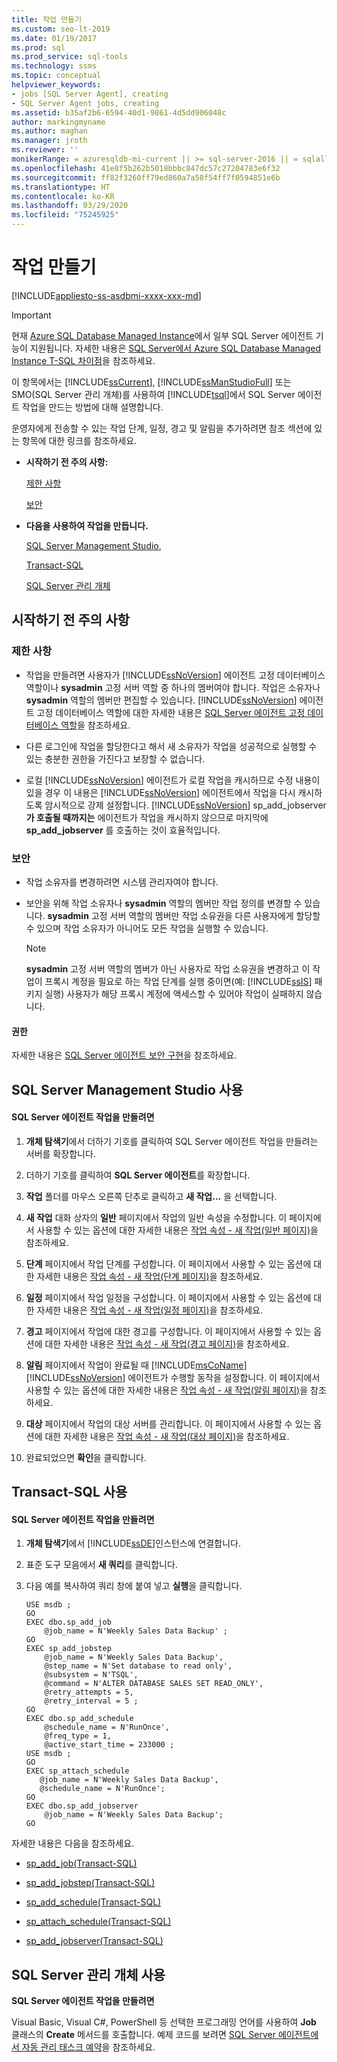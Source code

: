 ```yaml
---
title: 작업 만들기
ms.custom: seo-lt-2019
ms.date: 01/19/2017
ms.prod: sql
ms.prod_service: sql-tools
ms.technology: ssms
ms.topic: conceptual
helpviewer_keywords:
- jobs [SQL Server Agent], creating
- SQL Server Agent jobs, creating
ms.assetid: b35af2b6-6594-40d1-9861-4d5dd906048c
author: markingmyname
ms.author: maghan
ms.manager: jroth
ms.reviewer: ''
monikerRange: = azuresqldb-mi-current || >= sql-server-2016 || = sqlallproducts-allversions
ms.openlocfilehash: 41e8f5b262b5018bbbc847dc57c27204783e6f32
ms.sourcegitcommit: ff82f3260ff79ed860a7a58f54ff7f0594851e6b
ms.translationtype: HT
ms.contentlocale: ko-KR
ms.lasthandoff: 03/29/2020
ms.locfileid: "75245925"
---
```

# <a name="create-a-job"></a>작업 만들기
[!INCLUDE[appliesto-ss-asdbmi-xxxx-xxx-md](../../includes/appliesto-ss-asdbmi-xxxx-xxx-md.md)]

> [!IMPORTANT]  
> 현재 [Azure SQL Database Managed Instance](https://docs.microsoft.com/azure/sql-database/sql-database-managed-instance)에서 일부 SQL Server 에이전트 기능이 지원됩니다. 자세한 내용은 [SQL Server에서 Azure SQL Database Managed Instance T-SQL 차이점](https://docs.microsoft.com/azure/sql-database/sql-database-managed-instance-transact-sql-information#sql-server-agent)을 참조하세요.

이 항목에서는 [!INCLUDE[ssCurrent](../../includes/sscurrent-md.md)], [!INCLUDE[ssManStudioFull](../../includes/ssmanstudiofull-md.md)] 또는 SMO(SQL Server 관리 개체)를 사용하여 [!INCLUDE[tsql](../../includes/tsql-md.md)]에서 SQL Server 에이전트 작업을 만드는 방법에 대해 설명합니다.  
  
운영자에게 전송할 수 있는 작업 단계, 일정, 경고 및 알림을 추가하려면 참조 섹션에 있는 항목에 대한 링크를 참조하세요.  
  
-   **시작하기 전 주의 사항:**  
  
    [제한 사항](#Restrictions)  
  
    [보안](#Security)  
  
-   **다음을 사용하여 작업을 만듭니다.**  
  
    [SQL Server Management Studio](#SSMSProcedure),  
  
    [Transact-SQL](#TsqlProcedure)  
  
    [SQL Server 관리 개체](#SMOProcedure)  
  
## <a name="before-you-begin"></a><a name="BeforeYouBegin"></a>시작하기 전 주의 사항  
  
### <a name="limitations-and-restrictions"></a><a name="Restrictions"></a>제한 사항  
  
-   작업을 만들려면 사용자가 [!INCLUDE[ssNoVersion](../../includes/ssnoversion-md.md)] 에이전트 고정 데이터베이스 역할이나 **sysadmin** 고정 서버 역할 중 하나의 멤버여야 합니다. 작업은 소유자나 **sysadmin** 역할의 멤버만 편집할 수 있습니다. [!INCLUDE[ssNoVersion](../../includes/ssnoversion-md.md)] 에이전트 고정 데이터베이스 역할에 대한 자세한 내용은 [SQL Server 에이전트 고정 데이터베이스 역할](../../ssms/agent/sql-server-agent-fixed-database-roles.md)을 참조하세요.  
  
-   다른 로그인에 작업을 할당한다고 해서 새 소유자가 작업을 성공적으로 실행할 수 있는 충분한 권한을 가진다고 보장할 수 없습니다.  
  
-   로컬 [!INCLUDE[ssNoVersion](../../includes/ssnoversion-md.md)] 에이전트가 로컬 작업을 캐시하므로 수정 내용이 있을 경우 이 내용은 [!INCLUDE[ssNoVersion](../../includes/ssnoversion-md.md)] 에이전트에서 작업을 다시 캐시하도록 암시적으로 강제 설정합니다. [!INCLUDE[ssNoVersion](../../includes/ssnoversion-md.md)] sp_add_jobserver **가 호출될 때까지는** 에이전트가 작업을 캐시하지 않으므로 마지막에 **sp_add_jobserver** 를 호출하는 것이 효율적입니다.  
  
### <a name="security"></a><a name="Security"></a>보안  
  
-   작업 소유자를 변경하려면 시스템 관리자여야 합니다.  
  
-   보안을 위해 작업 소유자나 **sysadmin** 역할의 멤버만 작업 정의를 변경할 수 있습니다. **sysadmin** 고정 서버 역할의 멤버만 작업 소유권을 다른 사용자에게 할당할 수 있으며 작업 소유자가 아니어도 모든 작업을 실행할 수 있습니다.  
  
    > [!NOTE]  
    > **sysadmin** 고정 서버 역할의 멤버가 아닌 사용자로 작업 소유권을 변경하고 이 작업이 프록시 계정을 필요로 하는 작업 단계를 실행 중이면(예: [!INCLUDE[ssIS](../../includes/ssis_md.md)] 패키지 실행) 사용자가 해당 프록시 계정에 액세스할 수 있어야 작업이 실패하지 않습니다.  
  
#### <a name="permissions"></a><a name="Permissions"></a>권한  
자세한 내용은 [SQL Server 에이전트 보안 구현](../../ssms/agent/implement-sql-server-agent-security.md)을 참조하세요.  
  
## <a name="using-sql-server-management-studio"></a><a name="SSMSProcedure"></a>SQL Server Management Studio 사용  
  
#### <a name="to-create-a-sql-server-agent-job"></a>SQL Server 에이전트 작업을 만들려면  
  
1.  **개체 탐색기**에서 더하기 기호를 클릭하여 SQL Server 에이전트 작업을 만들려는 서버를 확장합니다.  
  
2.  더하기 기호를 클릭하여 **SQL Server 에이전트**를 확장합니다.  
  
3.  **작업** 폴더를 마우스 오른쪽 단추로 클릭하고 **새 작업...** 을 선택합니다.  
  
4.  **새 작업** 대화 상자의 **일반** 페이지에서 작업의 일반 속성을 수정합니다. 이 페이지에서 사용할 수 있는 옵션에 대한 자세한 내용은 [작업 속성 - 새 작업&#40;일반 페이지&#41;](../../ssms/agent/job-properties-new-job-general-page.md)을 참조하세요.  
  
5.  **단계** 페이지에서 작업 단계를 구성합니다. 이 페이지에서 사용할 수 있는 옵션에 대한 자세한 내용은 [작업 속성 - 새 작업&#40;단계 페이지&#41;](../../ssms/agent/job-properties-new-job-steps-page.md)을 참조하세요.  
  
6.  **일정** 페이지에서 작업 일정을 구성합니다. 이 페이지에서 사용할 수 있는 옵션에 대한 자세한 내용은 [작업 속성 - 새 작업&#40;일정 페이지&#41;](../../ssms/agent/job-properties-new-job-schedules-page.md)을 참조하세요.  
  
7.  **경고** 페이지에서 작업에 대한 경고를 구성합니다. 이 페이지에서 사용할 수 있는 옵션에 대한 자세한 내용은 [작업 속성 - 새 작업&#40;경고 페이지&#41;](../../ssms/agent/job-properties-new-job-alerts-page.md)을 참조하세요.  
  
8.  **알림** 페이지에서 작업이 완료될 때 [!INCLUDE[msCoName](../../includes/msconame_md.md)][!INCLUDE[ssNoVersion](../../includes/ssnoversion-md.md)] 에이전트가 수행할 동작을 설정합니다. 이 페이지에서 사용할 수 있는 옵션에 대한 자세한 내용은 [작업 속성 - 새 작업&#40;알림 페이지&#41;](../../ssms/agent/job-properties-new-job-notifications-page.md)을 참조하세요.  
  
9. **대상** 페이지에서 작업의 대상 서버를 관리합니다. 이 페이지에서 사용할 수 있는 옵션에 대한 자세한 내용은 [작업 속성 - 새 작업&#40;대상 페이지&#41;](../../ssms/agent/job-properties-new-job-targets-page.md)을 참조하세요.  
  
10. 완료되었으면 **확인**을 클릭합니다.  
  
## <a name="using-transact-sql"></a><a name="TsqlProcedure"></a>Transact-SQL 사용  
  
#### <a name="to-create-a-sql-server-agent-job"></a>SQL Server 에이전트 작업을 만들려면  
  
1.  **개체 탐색기**에서 [!INCLUDE[ssDE](../../includes/ssde_md.md)]인스턴스에 연결합니다.  
  
2.  표준 도구 모음에서 **새 쿼리**를 클릭합니다.  
  
3.  다음 예를 복사하여 쿼리 창에 붙여 넣고 **실행**을 클릭합니다.  
  
    ```  
    USE msdb ;  
    GO  
    EXEC dbo.sp_add_job  
        @job_name = N'Weekly Sales Data Backup' ;  
    GO  
    EXEC sp_add_jobstep  
        @job_name = N'Weekly Sales Data Backup',  
        @step_name = N'Set database to read only',  
        @subsystem = N'TSQL',  
        @command = N'ALTER DATABASE SALES SET READ_ONLY',   
        @retry_attempts = 5,  
        @retry_interval = 5 ;  
    GO  
    EXEC dbo.sp_add_schedule  
        @schedule_name = N'RunOnce',  
        @freq_type = 1,  
        @active_start_time = 233000 ;  
    USE msdb ;  
    GO  
    EXEC sp_attach_schedule  
       @job_name = N'Weekly Sales Data Backup',  
       @schedule_name = N'RunOnce';  
    GO  
    EXEC dbo.sp_add_jobserver  
        @job_name = N'Weekly Sales Data Backup';  
    GO  
    ```  
  
자세한 내용은 다음을 참조하세요.  
  
-   [sp_add_job(Transact-SQL)](https://msdn.microsoft.com/6ca8fe2c-7b1c-4b59-b4c7-e3b7485df274)  
  
-   [sp_add_jobstep(Transact-SQL)](https://msdn.microsoft.com/97900032-523d-49d6-9865-2734fba1c755)  
  
-   [sp_add_schedule(Transact-SQL)](https://msdn.microsoft.com/9060aae3-3ddd-40a5-83bb-3ea7ab1ffbd7)  
  
-   [sp_attach_schedule(Transact-SQL)](https://msdn.microsoft.com/80c80eaf-cf23-4ed8-b8dd-65fe59830dd1)  
  
-   [sp_add_jobserver(Transact-SQL)](https://msdn.microsoft.com/485252cc-0081-490a-9bd1-cbbd68eea286)  
  
## <a name="using-sql-server-management-objects"></a><a name="SMOProcedure"></a>SQL Server 관리 개체 사용  
**SQL Server 에이전트 작업을 만들려면**  
  
Visual Basic, Visual C#, PowerShell 등 선택한 프로그래밍 언어를 사용하여 **Job** 클래스의 **Create** 메서드를 호출합니다. 예제 코드를 보려면 [SQL Server 에이전트에서 자동 관리 태스크 예약](../../relational-databases/server-management-objects-smo/tasks/scheduling-automatic-administrative-tasks-in-sql-server-agent.md)을 참조하세요.  
  
